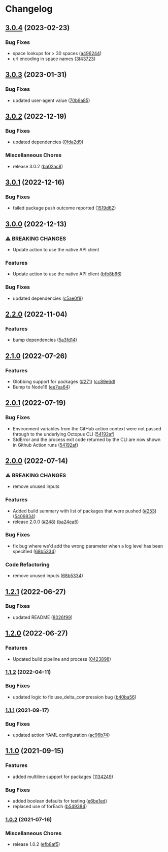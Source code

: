 # Changelog

## [3.0.4](https://github.com/OctopusDeploy/push-package-action/compare/v3.0.3...v3.0.4) (2023-02-23)

### Bug Fixes

* space lookups for &gt; 30 spaces ([a496244](https://github.com/OctopusDeploy/push-package-action/commit/a49624404acc0e58123ade5656e95a39c047c144))
* url encoding in space names ([3f43723](https://github.com/OctopusDeploy/push-package-action/commit/3f437237001aa3eb9c3815e07d977668935e223b))

## [3.0.3](https://github.com/OctopusDeploy/push-package-action/compare/v3.0.2...v3.0.3) (2023-01-31)


### Bug Fixes

* updated user-agent value ([70b9a85](https://github.com/OctopusDeploy/push-package-action/commit/70b9a859acfc4e4da6e246fb41f6930e061393d0))

## [3.0.2](https://github.com/OctopusDeploy/push-package-action/compare/v3.0.1...v3.0.2) (2022-12-19)


### Bug Fixes

* updated dependencies ([0fda2d9](https://github.com/OctopusDeploy/push-package-action/commit/0fda2d9cd68b1b7b5ef610194f2025c043151fb3))


### Miscellaneous Chores

* release 3.0.2 ([ba02ac8](https://github.com/OctopusDeploy/push-package-action/commit/ba02ac803457d7e70aa6a7826b66ed541484c609))

## [3.0.1](https://github.com/OctopusDeploy/push-package-action/compare/v3.0.0...v3.0.1) (2022-12-16)


### Bug Fixes

* failed package push outcome reported ([1519d62](https://github.com/OctopusDeploy/push-package-action/commit/1519d62d98c7d679d11c765e3ff2fba3c75eb69e))

## [3.0.0](https://github.com/OctopusDeploy/push-package-action/compare/v2.2.0...v3.0.0) (2022-12-13)


### ⚠ BREAKING CHANGES

* Update action to use the native API client

### Features

* Update action to use the native API client ([bfb8b66](https://github.com/OctopusDeploy/push-package-action/commit/bfb8b662f41b0ad7e03124a8537a21cc82e776ce))


### Bug Fixes

* updated dependencies ([c5ae0f8](https://github.com/OctopusDeploy/push-package-action/commit/c5ae0f881fe84461f703dec14777c4ed4ff20244))

## [2.2.0](https://github.com/OctopusDeploy/push-package-action/compare/v2.1.0...v2.2.0) (2022-11-04)


### Features

* bump dependencies ([5a3fd14](https://github.com/OctopusDeploy/push-package-action/commit/5a3fd14b20d3b1bc6164be57004c1b0fe14ce7b6))

## [2.1.0](https://github.com/OctopusDeploy/push-package-action/compare/v2.0.1...v2.1.0) (2022-07-26)


### Features

* Globbing support for packages ([#271](https://github.com/OctopusDeploy/push-package-action/issues/271)) ([cc89e6d](https://github.com/OctopusDeploy/push-package-action/commit/cc89e6da8eb2bf96b387642fb8197f18887f3935))
* Bump to Node16 ([ee7ea64](https://github.com/OctopusDeploy/push-package-action/commit/ee7ea64100f514fa132bce04ffc9b72336599c40))

## [2.0.1](https://github.com/OctopusDeploy/push-package-action/compare/v2.0.0...v2.0.1) (2022-07-19)


### Bug Fixes

* Environment variables from the GitHub action context were not passed through to the underlying Octopus CLI ([54192af](https://github.com/OctopusDeploy/push-package-action/commit/54192af3e733e94e49e7498c37000c8b01572e52))
* StdError and the process exit code returned by the CLI are now shown in Github Action runs ([54192af](https://github.com/OctopusDeploy/push-package-action/commit/54192af3e733e94e49e7498c37000c8b01572e52))

## [2.0.0](https://github.com/OctopusDeploy/push-package-action/compare/v1.2.1...v2.0.0) (2022-07-14)


### ⚠ BREAKING CHANGES

* remove unused inputs

### Features

* Added build summary with list of packages that were pushed ([#253](https://github.com/OctopusDeploy/push-package-action/issues/253)) ([5409834](https://github.com/OctopusDeploy/push-package-action/commit/54098349935277c044f57f16750bd2fa3fb7e395))
* release 2.0.0 ([#248](https://github.com/OctopusDeploy/push-package-action/issues/248)) ([ba24ea6](https://github.com/OctopusDeploy/push-package-action/commit/ba24ea6be13e5e89c2e0faa4f3d29f7fade95ed1))


### Bug Fixes

* fix bug where we'd add the wrong parameter when a log level has been specified ([68b5334](https://github.com/OctopusDeploy/push-package-action/commit/68b5334348cdc49750f5f0bc6ce6a41df04b61ab))


### Code Refactoring

* remove unused inputs ([68b5334](https://github.com/OctopusDeploy/push-package-action/commit/68b5334348cdc49750f5f0bc6ce6a41df04b61ab))

## [1.2.1](https://github.com/OctopusDeploy/push-package-action/compare/v1.2.0...v1.2.1) (2022-06-27)


### Bug Fixes

* updated README ([8026f99](https://github.com/OctopusDeploy/push-package-action/commit/8026f99cf977bd6c24395d27ab245dbdac24781f))

## [1.2.0](https://github.com/OctopusDeploy/push-package-action/compare/v1.1.2...v1.2.0) (2022-06-27)


### Features

* Updated build pipeline and process ([0423898](https://github.com/OctopusDeploy/push-package-action/commit/0423898b33e11eed09eea039292e7189cd133105))

### [1.1.2](https://www.github.com/OctopusDeploy/push-package-action/compare/v1.1.1...v1.1.2) (2022-04-11)


### Bug Fixes

* updated logic to fix use_delta_compression bug ([b40ba56](https://www.github.com/OctopusDeploy/push-package-action/commit/b40ba56f58a70b8a2aea302ab6c2aebb793cfb3a))

### [1.1.1](https://www.github.com/OctopusDeploy/push-package-action/compare/v1.1.0...v1.1.1) (2021-09-17)


### Bug Fixes

* updated action YAML configuration ([ac96b74](https://www.github.com/OctopusDeploy/push-package-action/commit/ac96b7434354b159fe078b2d85333e1e6fb8e5cd))

## [1.1.0](https://www.github.com/OctopusDeploy/push-package-action/compare/v1.0.2...v1.1.0) (2021-09-15)


### Features

* added multiline support for packages ([1134249](https://www.github.com/OctopusDeploy/push-package-action/commit/11342498f4ff8c63384fcee80b8a3b3a712b8a3d))


### Bug Fixes

* added boolean defaults for testing ([e6be1ed](https://www.github.com/OctopusDeploy/push-package-action/commit/e6be1edb6c92ad7ba6e06f092ff8835b7d726f4e))
* replaced use of forEach ([b549384](https://www.github.com/OctopusDeploy/push-package-action/commit/b54938442c3b9c1355b32288a8a0c3bcaa5a632a))

### [1.0.2](https://www.github.com/OctopusDeploy/push-package-action/compare/v1.0.1...v1.0.2) (2021-07-16)


### Miscellaneous Chores

* release 1.0.2 ([efb8af5](https://www.github.com/OctopusDeploy/push-package-action/commit/efb8af54e31e03fc01d4e98772aee914bd67e307))
